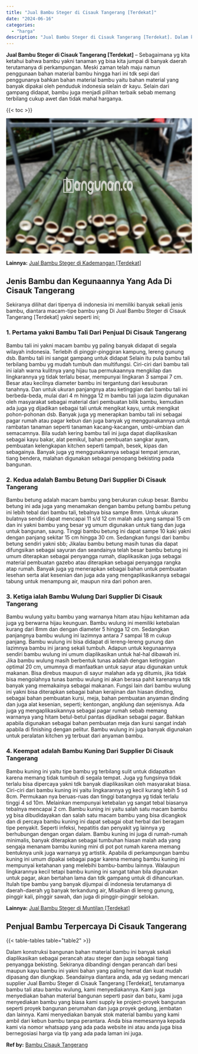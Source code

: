 ```yaml
---
title: "Jual Bambu Steger di Cisauk Tangerang [Terdekat]"
date: "2024-06-16"
categories: 
  - "harga"
description: "Jual Bambu Steger di Cisauk Tangerang [Terdekat]. Dalam konstruksi bangunan bahan material bambu ini banyak sekali diaplikasikan sebagai perancah atau steger..."
---
```


**Jual Bambu Steger di Cisauk Tangerang \[Terdekat\]** – Sebagaimana yg kita ketahui bahwa bambu yakni tanaman yg bisa kita jumpai di banyak daerah terutamanya di perkampungan. Meski zaman telah maju namun penggunaan bahan material bambu hingga hari ini tdk sepi dari penggunanya bahkan bahan material bambu yaitu bahan material yang banyak dipakai oleh penduduk indonesia selain dr kayu. Selain dari gampang didapat, bambu juga menjadi pilihan terbaik sebab memang terbilang cukup awet dan tidak mahal harganya.

{{< toc >}}

![Jual Bambu Steger di Cisauk Tangerang [Terdekat]](/images/jual-bambu-tali-40.png)

**Lainnya:** [Jual Bambu Steger di Kademangan \[Terdekat\]](https://bambu.bangunan.co/jual-bambu-steger-di-kademangan-terdekat/)

## Jenis Bambu dan Kegunaannya Yang Ada Di Cisauk Tangerang

Sekiranya dilihat dari tipenya di indonesia ini memiliki banyak sekali jenis bambu, diantara macam-tipe bambu yang Di Jual Bambu Steger di Cisauk Tangerang \[Terdekat\] yakni seperti ini;

### 1\. Pertama yakni Bambu Tali Dari Penjual Di Cisauk Tangerang

Bambu tali ini yakni macam bambu yg paling banyak didapat di segala wilayah indonesia. Terlebih di pinggir-pinggiran kampung, lereng gunung dsb. Bambu tali ini sangat gampang untuk didapat Selain itu pula bambu tali terbilang bambu yg mudah tumbuh dan multifungsi. Ciri-ciri dari bambu tali ini ialah warna kulitnya yang hijau tua permukaannya mengkilap dan lingkarannya yg tidak terlalu besar, mempunyai lingkaran 3 sampai 7 cm. Besar atau kecilnya diameter bambu ini tergantung dari kesuburan tanahnya. Dan untuk ukuran panjangnya atau ketinggian dari bambu tali ini berbeda-beda, mulai dari 4 m hingga 12 m bambu tali juga lazim digunakan oleh masyarakat sebagai material dari pembuatan bilik bambu, kemudian ada juga yg dijadikan sebagai tali untuk mengikat kayu, untuk mengikat pohon-pohonan dsb. Banyak juga yg menerapkan bambu tali ini sebagai pagar rumah atau pagar kebun dan juga banyak yg menggunakannya untuk rambatan tanaman seperti tanaman kacang-kacangan, umbi-umbian dan semacamnya. Bila sudah kering bambu tali ini juga dapat diaplikasikan sebagai kayu bakar, alat pemikul, bahan pembuatan sangkar ayam, pembuatan kelengkapan kitchen seperti tampah, besek, kipas dan sebagainya. Banyak juga yg menggunakannya sebagai tempat jemuran, tiang bendera, malahan digunakan sebagai penopang bekisting pada bangunan.

### 2\. Kedua adalah Bambu Betung Dari Supplier Di Cisauk Tangerang

Bambu betung adalah macam bambu yang berukuran cukup besar. Bambu betung ini ada juga yang menamakan dengan bambu petung bambu petung ini lebih tebal dari bambu tali, tebalnya bisa sampe 8mm. Untuk ukuran bulatnya sendiri dapat mencapai 11 s/d 12 cm malah ada yang sampai 15 cm dan ini yakni bambu yang besar yg umum digunakan untuk tiang dan juga untuk bangunan, saung. Tinggi bambu betung ini dapat sampe 10 kaki yakni dengan panjang sekitar 15 cm hingga 30 cm. Sedangkan fungsi dari bambu betung sendiri yakni sbb; Jikalau bambu betung masih tunas dia dapat difungsikan sebagai sayuran dan seandainya telah besar bambu betung ini umum diterapkan sebagai penyangga rumah, diaplikasikan juga sebagai material pembuatan gazebo atau diterapkan sebagai penyangga rangka atap rumah. Banyak juga yg menerapkan sebagai bahan untuk pembuatan lesehan serta alat kesenian dan juga ada yang mengaplikasikannya sebagai tabung untuk menampung air, maupun nira dari pohon aren.

### 3\. Ketiga ialah Bambu Wulung Dari Supplier Di Cisauk Tangerang

Bambu wulung yaitu bambu yang warnanya hitam atau hijau kehitaman ada juga yg berwarna hijau keunguan. Bambu wulung ini memiliki ketebalan kurang dari 8mm dan dengan diameter 5 hingga 12 cm. Sedangkan panjangnya bambu wulung ini lazimnya antara 7 sampai 18 m cukup panjang. Bambu wulung ini bisa didapat di lereng-lereng gunung dan lazimnya bambu ini jarang sekali tumbuh. Adapun untuk kegunaannya sendiri bambu wulung ini umum diaplikasikan untuk hal-hal dibawah ini. Jika bambu wulung masih berbentuk tunas adalah dengan ketinggian optimal 20 cm, umumnya di manfaatkan untuk sayur atau digunakan untuk makanan. Bisa direbus maupun di sayur malahan ada yg ditumis, jika tidak bisa mengolahnya tunas bambu wulung ini akan berasa pahit karenanya tdk banyak yang memakainya sebagai makanan. Fungsi lain dari bambu wulung ini yakni bisa diterapkan sebagai bahan kerajinan dan hiasan dinding, sebagai bahan pembuatan kursi, meja, bahan pembuatan anyaman dinding dan juga alat kesenian, seperti; kentongan, angklung dan sejenisnya. Ada juga yg mengaplikasikannya sebagai pagar rumah sebab memang warnanya yang hitam betul-betul pantas dijadikan sebagai pagar. Bahkan apabila digunakan sebagai bahan pembuatan meja dan kursi sangat indah apabila di finishing dengan pelitur. Bambu wulung ini juga banyak digunakan untuk peralatan kitchen yg terbuat dari anyaman bambu.

### 4\. Keempat adalah Bambu Kuning Dari Supplier Di Cisauk Tangerang

Bambu kuning ini yaitu tipe bambu yg terbilang sulit untuk didapatkan karena memang tidak tumbuh di segala tempat. Juga yg fungsinya tidak terlalu bisa dipercaya yakni tdk banyak diaplikasikan oleh masyarakat biasa. Ciri-ciri dari bambu kuning ini yaitu lingkarannya yg kecil kurang lebih 5 sd 8cm. Permukaan nya beruas-ruas dan tinggi batangnya yg tidak terlalu tinggi 4 sd 10m. Melainkan mempunyai ketebalan yg sangat tebal biasanya tebalnya mencapai 2 cm. Bambu kuning ini yaitu salah satu macam bambu yg bisa dibudidayakan dan salah satu macam bambu yang bisa dicangkok dan di percaya bambu kuning ini dapat sebagai obat herbal dari beragam tipe penyakit. Seperti infeksi, hepatitis dan penyakit yg lainnya yg berhubungan dengan organ dalam. Bambu kuning ini juga di rumah-rumah minimalis, banyak diterapkan sebagai tumbuhan hiasan malah ada yang sengaja menanam bambu kuning mini di pot pot rumah karena memang bentuknya unik juga warnanya yg artistik. Apabila di perkampungan bambu kuning ini umum dipakai sebagai pagar karena memang bambu kuning ini mempunyai ketahanan yang melebihi bambu-bambu lainnya. Walaupun lingkarannya kecil tetapi bambu kuning ini sangat tahan bila digunakan untuk pagar, akan bertahan lama dan tdk gampang untuk di dihancurkan. Itulah tipe bambu yang banyak dijumpai di indonesia terutamanya di daerah-daerah yg banyak terkandung air, Misalkan di lereng gunung, pinggir kali, pinggir sawah, dan juga di pinggir-pinggir selokan.

**Lainnya:** [Jual Bambu Steger di Muntilan \[Terdekat\]](https://bambu.bangunan.co/jual-bambu-steger-di-muntilan-terdekat/)

## Penjual Bambu Terpercaya Di Cisauk Tangerang

{{< table-tables table="table2" >}}

Dalam konstruksi bangunan bahan material bambu ini banyak sekali diaplikasikan sebagai perancah atau steger dan juga sebagai tiang penyangga bekisting. Sekiranya dibandingi dengan perancah dari besi maupun kayu bambu ini yakni bahan yang paling hemat dan kuat mudah dipasang dan diungkap. Seandainya diantara anda, ada yg sedang mencari supplier Jual Bambu Steger di Cisauk Tangerang \[Terdekat\], terutamanya bambu tali atau bambu wulung, kami menyediakannya. Kami juga menyediakan bahan material bangunan seperti pasir dan batu, kami juga menyediakan bambu yang biasa kami supply ke project-proyek bangunan seperti proyek bangunan perumahan dan juga proyek gedung, jembatan dan lainnya. Kami menyediakan banyak stok material bambu yang kami ambil dari kebun bambu tanpa perantara. Anda bisa memesannya kepada kami via nomor whatsapp yang ada pada website ini atau anda juga bisa bernegosiasi harga via tlp yang ada pada laman ini juga.

**Ref by:** [Bambu Cisauk Tangerang](https://id.wikipedia.org/wiki/Bambu)
